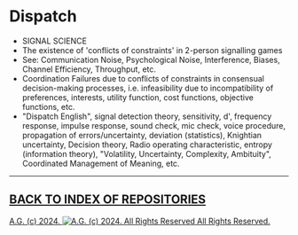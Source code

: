 Dispatch
========
* SIGNAL SCIENCE
* The existence of 'conflicts of constraints' in 2-person signalling games
* See: Communication Noise, Psychological Noise, Interference, Biases, Channel Efficiency, Throughput, etc.
* Coordination Failures due to conflicts of constraints in consensual decision-making processes, i.e. infeasibility due to incompatibility of preferences, interests, utility function, cost functions, objective functions, etc.
* "Dispatch English", signal detection theory, sensitivity, d', frequency response, impulse response, sound check, mic check, voice procedure, propagation of errors/uncertainty, deviation (statistics), Knightian uncertainty, Decision theory, Radio operating characteristic, entropy (information theory), "Volatility, Uncertainty, Complexity, Ambituity", Coordinated Management of Meaning, etc.

- - - - - - - - - -

## [BACK TO INDEX OF REPOSITORIES](https://github.com/antiface/Index)

[A.G. (c) 2024. ![A.G. (c) 2024. All Rights Reserved](https://historiotheque.files.wordpress.com/2016/11/ag_signature_official_2015_50px_cropped.jpg) All Rights Reserved.](http://alexgagnon.com)
